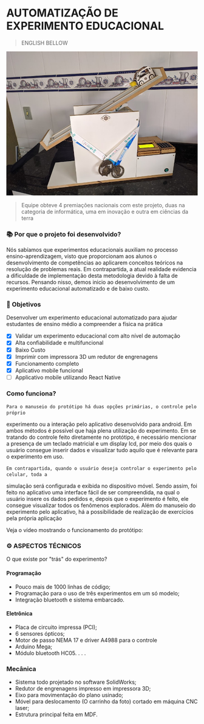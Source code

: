 # AUTOMATIZAÇÃO DE EXPERIMENTO EDUCACIONAL
>ENGLISH BELLOW

<img src="./assets/premios.jpg" alt="experimento">

> Equipe obteve 4 premiações nacionais com este projeto, duas na categoria de informática, uma em inovação e outra em ciências da terra

### 📚 Por que o projeto foi desenvolvido?
Nós sabíamos que experimentos educacionais auxiliam no processo ensino-aprendizagem, visto que
proporcionam aos alunos o desenvolvimento de competências ao aplicarem conceitos teóricos
na resolução de problemas reais. Em contrapartida, a atual realidade evidencia a dificuldade
de implementação desta metodologia devido à falta de recursos. Pensando nisso, demos inicio ao desenvolvimento
de um experimento educacional automatizado e de baixo custo.
### 🚀 Objetivos
Desenvolver um experimento educacional automatizado para ajudar estudantes de ensino médio a compreender a física na prática

- [x] Validar um experimento educacional com alto nível de automação
- [x] Alta confiabilidade e multifuncional
- [x] Baixo Custo
- [x] Imprimir com impressora 3D um redutor de engrenagens
- [x] Funcionamento completo
- [x] Aplicativo mobile funcional
- [ ] Applicativo mobile utilizando React Native

### Como funciona?
    Para o manuseio do protótipo há duas opções primárias, o controle pelo próprio
experimento ou a interação pelo aplicativo desenvolvido para android. Em ambos métodos é
possível que haja plena utilização do experimento. Em se tratando do controle feito
diretamente no protótipo, é necessário mencionar a presença de um teclado matricial e um
display lcd, por meio dos quais o usuário consegue inserir dados e visualizar tudo aquilo que é
relevante para o experimento em uso. 

    Em contrapartida, quando o usuário deseja controlar o experimento pelo celular, toda a
simulação será configurada e exibida no dispositivo móvel. Sendo assim, foi feito no
aplicativo uma interface fácil de ser compreendida, na qual o usuário insere os dados pedidos
e, depois que o experimento é feito, ele consegue visualizar todos os fenômenos explorados.
Além do manuseio do experimento pelo aplicativo, há a possibilidade de realização de
exercícios pela própria aplicação

Veja o vídeo mostrando o funcionamento do protótipo:

### ⚙ ASPECTOS TÉCNICOS
O que existe por "trás" do experimento?
#### Programação
- Pouco mais de 1000 linhas de código;
- Programação para o uso de três experimentos em um só modelo;
- Integração bluetooth e sistema embarcado.

#### Eletrônica
- Placa de circuito impressa (PCI);
- 6 sensores ópticos;
- Motor de passo NEMA 17 e driver A4988 para o controle
- Arduino Mega;
- Módulo bluetooth HC05.
.
.
.

### Mecânica
- Sistema todo projetado no software SolidWorks;
- Redutor de engrenagens impresso em impressora 3D;
- Eixo para movimentação do plano usinado;
- Móvel para deslocamento (O carrinho da foto) cortado em máquina CNC laser;
- Estrutura principal feita em MDF.



